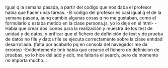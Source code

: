 Igual q la semana pasada, a partir del codigo que nos daba el profesor habia que hacer unas tareas.
-El codigo del profesor es casi igual q el de la semana pasada, aunq cambie algunas cosas q no me gustaban, como el formulario q estaba metido en la clase persona.js, yo lo deje en el html-
-Habia que crear dos iconos para la realización y muestra de los test de unidad y de datos, y erificar que el fichero de definición de test y de prueba de datos no file y datos file se ejecuta correctamente sobre la clase entidad desarrollada. (falta por acabarlo pq en consola del navegador me da errores)
-Evidentemente tmb habia que crearse el fichero de definicion de pruebas, yo lo hice del add y edit, me faltaria el search, pero de momento no importa mucho...
